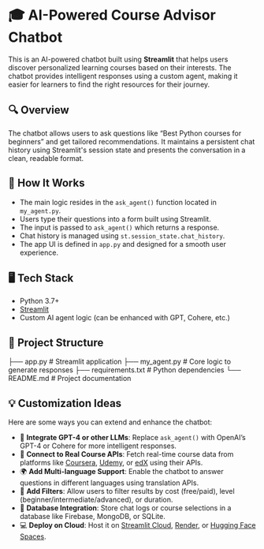 # 🎓 AI-Powered Course Advisor Chatbot

This is an AI-powered chatbot built using **Streamlit** that helps users discover personalized learning courses based on their interests. The chatbot provides intelligent responses using a custom agent, making it easier for learners to find the right resources for their journey.

## 🔍 Overview

The chatbot allows users to ask questions like “Best Python courses for beginners” and get tailored recommendations. It maintains a persistent chat history using Streamlit's session state and presents the conversation in a clean, readable format.

## 🧠 How It Works

- The main logic resides in the `ask_agent()` function located in `my_agent.py`.
- Users type their questions into a form built using Streamlit.
- The input is passed to `ask_agent()` which returns a response.
- Chat history is managed using `st.session_state.chat_history`.
- The app UI is defined in `app.py` and designed for a smooth user experience.

## 🖥️ Tech Stack

- Python 3.7+
- [Streamlit](https://streamlit.io/)
- Custom AI agent logic (can be enhanced with GPT, Cohere, etc.)

## 📂 Project Structure
├── app.py               # Streamlit application
├── my_agent.py          # Core logic to generate responses
├── requirements.txt     # Python dependencies
└── README.md            # Project documentation
## 💡 Customization Ideas

Here are some ways you can extend and enhance the chatbot:

- 🔁 **Integrate GPT-4 or other LLMs**: Replace `ask_agent()` with OpenAI’s GPT-4 or Cohere for more intelligent responses.
- 🧠 **Connect to Real Course APIs**: Fetch real-time course data from platforms like [Coursera](https://www.coursera.org/), [Udemy](https://www.udemy.com/), or [edX](https://www.edx.org/) using their APIs.
- 🌍 **Add Multi-language Support**: Enable the chatbot to answer questions in different languages using translation APIs.
- 🎯 **Add Filters**: Allow users to filter results by cost (free/paid), level (beginner/intermediate/advanced), or duration.
- 🧾 **Database Integration**: Store chat logs or course selections in a database like Firebase, MongoDB, or SQLite.
- 💻 **Deploy on Cloud**: Host it on [Streamlit Cloud](https://streamlit.io/cloud), [Render](https://render.com/), or [Hugging Face Spaces](https://huggingface.co/spaces).


